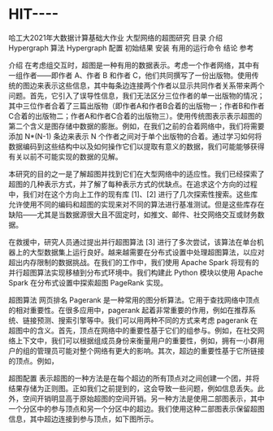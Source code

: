# HIT----
哈工大2021年大数据计算基础大作业
大型网络的超图研究
目录
介绍
Hypergraph 算法
Hypergraph 配置
初始结果
安装
有用的运行命令
结论
参考

介绍
在考虑组交互时，超图是一种有用的数据表示。考虑一个作者网络，其中有一组作者——即作者 A、作者 B 和作者 C，他们共同撰写了一份出版物。使用传统的图边来表示这些信息，其中每条边连接两个作者以显示共同作者关系带来两个问题。首先，它引入了误导性信息，我们无法区分三位作者的单一出版物的情况；其中三位作者合着了三篇出版物（即作者A和作者B合着的出版物一；作者B和作者C合着的出版物二；作者A和作者C合着的出版物三）。使用传统图表示表示超图的第二个含义是图存储中数据的膨胀。例如，在我们之前的合着网络中，我们将需要添加 N*(N-1) 条边来表示 N 个作者之间对于单个出版物的合着。通过学习如何将数据编码到这些结构中以及如何操作它们以提取有意义的数据，我们可能能够获得有关以前不可能实现的数据的见解。

本研究的目的之一是了解超图并找到它们在大型网络中的适应性。我们已经探索了超图的几种表示方式，并了解了每种表示方式的优缺点。在追求这个方向的过程中，我们对在这个方向上工作的现有库 [1]、[2] 进行了几次探索性搜索。这些库允许使用不同的编码和超图的实现来对不同的算法进行基准测试。但是这些库存在缺陷——尤其是当数据源很大且不固定时，如推文、邮件、社交网络交互或财务数据。

在救援中，研究人员通过提出并行超图算法 [3] 进行了多次尝试，该算法在单台机器上的大型数据集上运行良好。越来越需要在分布式设置中处理超图算法，以应对超出内存限制的数据挑战。在我们的工作中，我们使用 Apache Spark 将现有的并行超图算法实现移植到分布式环境中。我们构建此 Python 模块以使用 Apache Spark 在分布式设置中探索超图 PageRank 实现。

超图算法
网页排名
Pagerank 是一种常用的图分析算法。它用于查找网络中顶点的相对重要性。在很多应用中，pagerank 起着非常重要的作用，例如在推荐系统、链接预测、搜索引擎等中。我们可以用两种不同的方式来考虑 pagerank 在超图中的含义。首先，顶点在网络中的重要性基于它们的组参与。例如，在社交网络上下文中，我们可以根据组成员身份来衡量用户的重要性，例如，拥有一小群用户的组的管理员可能对整个网络有更大的影响。其次，超边的重要性基于它所链接的顶点。例如，

超图配置
表示超图的一种方法是在每个超边的所有顶点对之间创建一个团，并将结果存储为正则图。正如我们之前提到的，这会导致一些问题，例如信息丢失。此外，空间开销明显高于原始超图的空间开销。另一种方法是使用二部图表示，其中一个分区中的参与顶点和另一个分区中的超边。我们使用这种二部图表示保留超图信息，其中超边连接到参与顶点，如下图所示。
